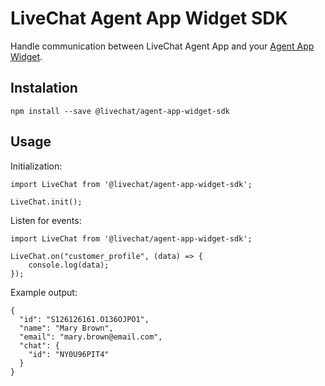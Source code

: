 # LiveChat Agent App Widget SDK

Handle communication between LiveChat Agent App and your [Agent App Widget](https://developers.livechatinc.com/docs/agent-app-widgets/).

## Instalation
```
npm install --save @livechat/agent-app-widget-sdk
```

## Usage
Initialization:
```
import LiveChat from '@livechat/agent-app-widget-sdk';

LiveChat.init();
```

Listen for events:
```
import LiveChat from '@livechat/agent-app-widget-sdk';

LiveChat.on("customer_profile", (data) => {
	console.log(data);
});
```

Example output:
```
{
  "id": "S126126161.O136OJPO1",
  "name": "Mary Brown",
  "email": "mary.brown@email.com",
  "chat": {
    "id": "NY0U96PIT4"
  }
}
```
